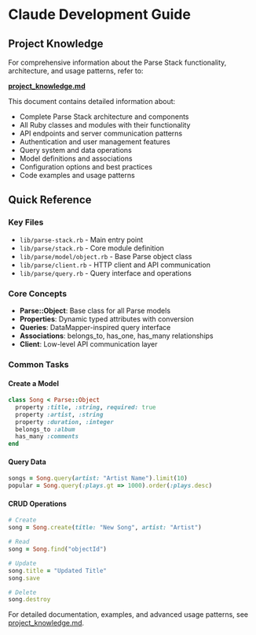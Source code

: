 # Claude Development Guide

## Project Knowledge
For comprehensive information about the Parse Stack functionality, architecture, and usage patterns, refer to:

**[project_knowledge.md](./project_knowledge.md)**

This document contains detailed information about:
- Complete Parse Stack architecture and components
- All Ruby classes and modules with their functionality
- API endpoints and server communication patterns
- Authentication and user management features
- Query system and data operations
- Model definitions and associations
- Configuration options and best practices
- Code examples and usage patterns

## Quick Reference

### Key Files
- `lib/parse-stack.rb` - Main entry point
- `lib/parse/stack.rb` - Core module definition
- `lib/parse/model/object.rb` - Base Parse object class
- `lib/parse/client.rb` - HTTP client and API communication
- `lib/parse/query.rb` - Query interface and operations

### Core Concepts
- **Parse::Object**: Base class for all Parse models
- **Properties**: Dynamic typed attributes with conversion
- **Queries**: DataMapper-inspired query interface
- **Associations**: belongs_to, has_one, has_many relationships
- **Client**: Low-level API communication layer

### Common Tasks

#### Create a Model
```ruby
class Song < Parse::Object
  property :title, :string, required: true
  property :artist, :string
  property :duration, :integer
  belongs_to :album
  has_many :comments
end
```

#### Query Data
```ruby
songs = Song.query(artist: "Artist Name").limit(10)
popular = Song.query(:plays.gt => 1000).order(:plays.desc)
```

#### CRUD Operations
```ruby
# Create
song = Song.create(title: "New Song", artist: "Artist")

# Read
song = Song.find("objectId")

# Update
song.title = "Updated Title"
song.save

# Delete
song.destroy
```

For detailed documentation, examples, and advanced usage patterns, see [project_knowledge.md](./project_knowledge.md).